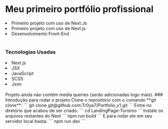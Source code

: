 # Meu primeiro portfólio profissional
<li>Primeiro projeto com uso de Next.Js</li>
<li>Primeiro projeto com uso de Next.js</li>
<li>Desenvolvimento Front-End</li><br>

### Tecnologias Usadas
<li>Next.js</li>
<li>JSX</li>
<li>JavaScript</li>
<li>SCSS</li>
<li>Json</li><br>
Projeto ainda não contém media queries (serão adicionadas logo mais).
### Introdução para rodar o projeto
Clone o repositório com o comando **git clone**:
```
git clone git@github.com:Tr0ya7/Portfolio_v1.git
```
Entre no diretório que acabou de ser criado:
```
cd LandingPage-Turismo
```
Instale os arquivos restantes do Next
```
npm run build
```
E para rodar ele em seu servidor local basta:
```
npm run dev
```
